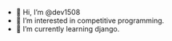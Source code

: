 - 👋 Hi, I’m @dev1508
- 👀 I’m interested in competitive programming.
- 🌱 I’m currently learning django.

